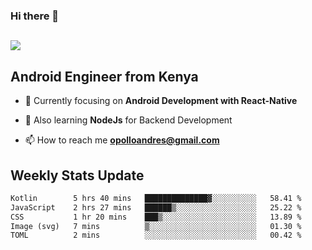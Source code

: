 ### Hi there 👋
<h2 align="left"><img src="https://readme-typing-svg.herokuapp.com?color=000000&lines=I'm+Andrew+Opollo😊;Welcome+to+my+Github😜"> </h2>

## Android Engineer from Kenya


- 🌱 Currently focusing on **Android Development with React-Native**

- 🔭 Also learning **NodeJs** for Backend Development

- 📫 How to reach me **opolloandres@gmail.com**


## Weekly Stats Update
<!--START_SECTION:waka-->

```txt
Kotlin        5 hrs 40 mins   ██████████████▓░░░░░░░░░░   58.41 %
JavaScript    2 hrs 27 mins   ██████▒░░░░░░░░░░░░░░░░░░   25.22 %
CSS           1 hr 20 mins    ███▒░░░░░░░░░░░░░░░░░░░░░   13.89 %
Image (svg)   7 mins          ▒░░░░░░░░░░░░░░░░░░░░░░░░   01.30 %
TOML          2 mins          ░░░░░░░░░░░░░░░░░░░░░░░░░   00.42 %
```

<!--END_SECTION:waka-->



